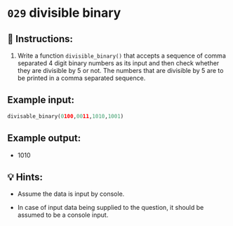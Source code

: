 # `029` divisible binary

## 📝 Instructions:

1. Write a function `divisible_binary()` that accepts a sequence of comma separated 4 digit binary numbers as its input and then check whether they are divisible by 5 or not. The numbers that are divisible by 5 are to be printed in a comma separated sequence.

## Example input:

```py
divisable_binary(0100,0011,1010,1001)
```

## Example output:

+ 1010

## 💡 Hints:

+ Assume the data is input by console.

+ In case of input data being supplied to the question, it should be assumed to be a console input.